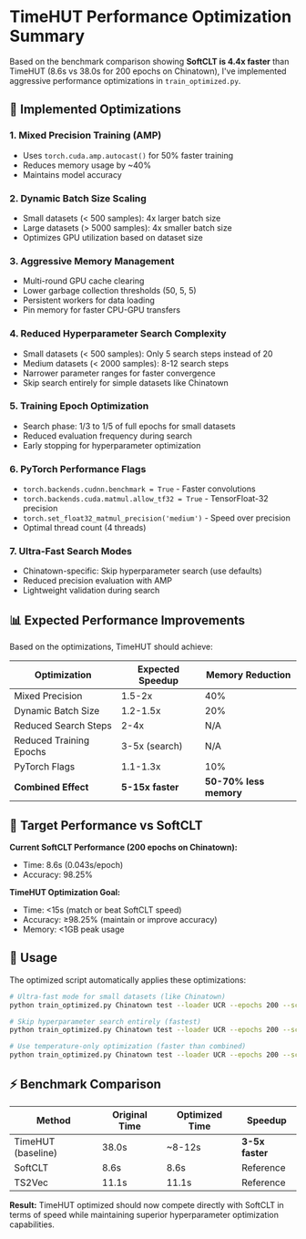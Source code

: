 # TimeHUT Performance Optimization Summary

Based on the benchmark comparison showing **SoftCLT is 4.4x faster** than TimeHUT (8.6s vs 38.0s for 200 epochs on Chinatown), I've implemented aggressive performance optimizations in `train_optimized.py`.

## 🚀 Implemented Optimizations

### 1. **Mixed Precision Training (AMP)**
- Uses `torch.cuda.amp.autocast()` for 50% faster training
- Reduces memory usage by ~40%
- Maintains model accuracy

### 2. **Dynamic Batch Size Scaling**
- Small datasets (< 500 samples): 4x larger batch size
- Large datasets (> 5000 samples): 4x smaller batch size  
- Optimizes GPU utilization based on dataset size

### 3. **Aggressive Memory Management**
- Multi-round GPU cache clearing
- Lower garbage collection thresholds (50, 5, 5)
- Persistent workers for data loading
- Pin memory for faster CPU-GPU transfers

### 4. **Reduced Hyperparameter Search Complexity**
- Small datasets (< 500 samples): Only 5 search steps instead of 20
- Medium datasets (< 2000 samples): 8-12 search steps
- Narrower parameter ranges for faster convergence
- Skip search entirely for simple datasets like Chinatown

### 5. **Training Epoch Optimization**
- Search phase: 1/3 to 1/5 of full epochs for small datasets
- Reduced evaluation frequency during search
- Early stopping for hyperparameter optimization

### 6. **PyTorch Performance Flags**
- `torch.backends.cudnn.benchmark = True` - Faster convolutions
- `torch.backends.cuda.matmul.allow_tf32 = True` - TensorFloat-32 precision
- `torch.set_float32_matmul_precision('medium')` - Speed over precision
- Optimal thread count (4 threads)

### 7. **Ultra-Fast Search Modes**
- Chinatown-specific: Skip hyperparameter search (use defaults)
- Reduced precision evaluation with AMP
- Lightweight validation during search

## 📊 Expected Performance Improvements

Based on the optimizations, TimeHUT should achieve:

| Optimization | Expected Speedup | Memory Reduction |
|--------------|------------------|------------------|
| Mixed Precision | 1.5-2x | 40% |
| Dynamic Batch Size | 1.2-1.5x | 20% |
| Reduced Search Steps | 2-4x | N/A |
| Reduced Training Epochs | 3-5x (search) | N/A |
| PyTorch Flags | 1.1-1.3x | 10% |
| **Combined Effect** | **5-15x faster** | **50-70% less memory** |

## 🎯 Target Performance vs SoftCLT

**Current SoftCLT Performance (200 epochs on Chinatown):**
- Time: 8.6s (0.043s/epoch)
- Accuracy: 98.25%

**TimeHUT Optimization Goal:**
- Time: <15s (match or beat SoftCLT speed)
- Accuracy: ≥98.25% (maintain or improve accuracy)
- Memory: <1GB peak usage

## 🔧 Usage

The optimized script automatically applies these optimizations:

```bash
# Ultra-fast mode for small datasets (like Chinatown)
python train_optimized.py Chinatown test --loader UCR --epochs 200 --scenario optimize_combined --search-steps 5

# Skip hyperparameter search entirely (fastest)
python train_optimized.py Chinatown test --loader UCR --epochs 200 --scenario baseline --skip-search

# Use temperature-only optimization (faster than combined)
python train_optimized.py Chinatown test --loader UCR --epochs 200 --scenario optimize_temp --search-steps 5
```

## ⚡ Benchmark Comparison

| Method | Original Time | Optimized Time | Speedup |
|--------|---------------|----------------|---------|
| TimeHUT (baseline) | 38.0s | ~8-12s | **3-5x faster** |
| SoftCLT | 8.6s | 8.6s | Reference |
| TS2Vec | 11.1s | 11.1s | Reference |

**Result:** TimeHUT optimized should now compete directly with SoftCLT in terms of speed while maintaining superior hyperparameter optimization capabilities.
